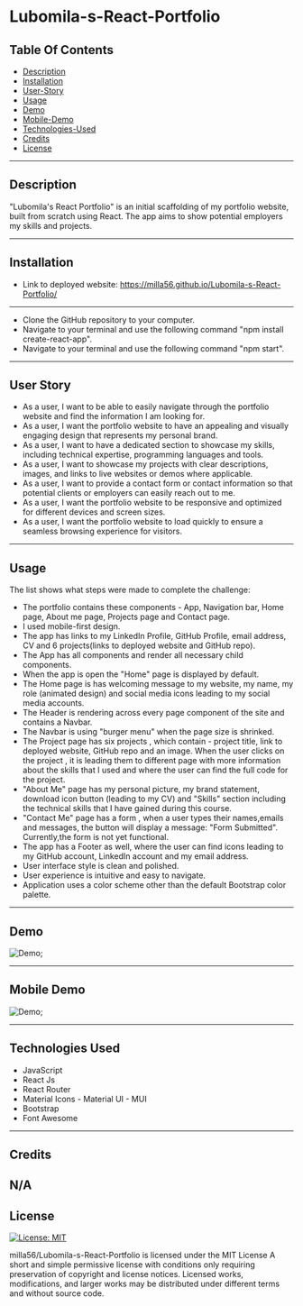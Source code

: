 # Lubomila-s-React-Portfolio

 ## Table Of Contents
  - [Description](#description)
  - [Installation](#installation)
  - [User-Story](#user-story)
  - [Usage](#usage)
  - [Demo](#demo)
  - [Mobile-Demo](#mobile-demo)
  - [Technologies-Used](#technologies-used)
  - [Credits](#credits)
  - [License](#license)

--- 

## Description
"Lubomila's React Portfolio" is an initial scaffolding of my portfolio website, built from scratch using React. The app aims to show potential employers my skills and projects.

--- 

## Installation
 
- Link to deployed website: https://milla56.github.io/Lubomila-s-React-Portfolio/ 
--- 

- Clone the GitHub repository to your computer.
- Navigate to your terminal and use the following command "npm install create-react-app".
- Navigate to your terminal and use the following command "npm start".

 
---

## User Story 
- As a user, I want to be able to easily navigate through the portfolio website and find the information I am looking for.
- As a user, I want the portfolio website to have an appealing and visually engaging design that represents my personal brand.
- As a user, I want to have a dedicated section to showcase my skills, including technical expertise, programming languages and tools.
- As a user, I want to showcase my projects with clear descriptions, images, and links to live websites or demos where applicable.
- As a user, I want to provide a contact form or contact information so that potential clients or employers can easily reach out to me.
- As a user, I want the portfolio website to be responsive and optimized for different devices and screen sizes.
- As a user, I want the portfolio website to load quickly to ensure a seamless browsing experience for visitors.


---


## Usage
The list shows what steps were made to complete the challenge:
- The portfolio contains these components - App, Navigation bar, Home page, About me page, Projects page and Contact page.
- I used mobile-first design.
- The app has links to my LinkedIn Profile, GitHub Profile, email address, CV and 6 projects(links to deployed website and GitHub repo).
- The App has all components and render all necessary child components.
- When the app is open the "Home" page is displayed by default.
- The Home page is has welcoming message to my website, my name, my role (animated design) and social media icons leading to my social media accounts.
- The Header is rendering across every page component of the site and contains a Navbar.
- The Navbar is using "burger menu" when the page size is shrinked.
- The Project page has six projects , which contain - project title, link to deployed website, GitHub repo and an image. When the user clicks on the project , it is leading them to different page with more information about the skills that I used and where the user can find the full code for the project.
- "About Me" page has my personal picture, my brand statement, download icon button (leading to my CV) and "Skills" section including the technical skills that I have gained during this course.
- "Contact Me" page has a form , when a user types their names,emails and messages, the button will display a message: "Form Submitted". Currently,the form is not yet functional. 
- The app has a Footer as well, where the user can find icons leading to my GitHub account, LinkedIn account and my email address.
- User interface style is clean and polished.
- User experience is intuitive and easy to navigate.
- Application uses a color scheme other than the default Bootstrap color palette.


---


## Demo
![Demo](./src/images/demo-screen.gif);

---

## Mobile Demo
![Demo](./src/images/demo-phone.gif);

---




## Technologies Used
- JavaScript
- React Js
- React Router
- Material Icons - Material UI - MUI
- Bootstrap
- Font Awesome

---

## Credits

N/A
---


## License

[![License: MIT](https://img.shields.io/badge/License-MIT-blue.svg)](https://opensource.org/licenses/MIT)

milla56/Lubomila-s-React-Portfolio is licensed under the
MIT License
A short and simple permissive license with conditions only requiring preservation of copyright and license notices. Licensed works, modifications, and larger works may be distributed under different terms and without source code.



